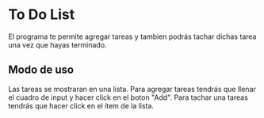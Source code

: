 # To Do List
El programa te permite agregar tareas y tambien podrás tachar dichas tarea una vez que hayas terminado.

## Modo de uso

Las tareas se mostraran en una lista.
Para agregar tareas tendrás que llenar el cuadro de input y hacer click en el boton "Add".
Para tachar una tareas tendrás que hacer click en el ítem de la lista.
